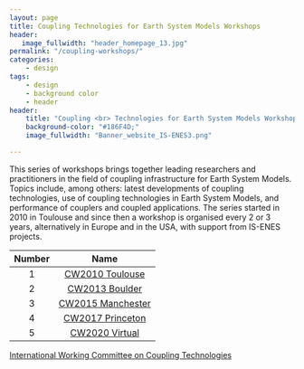 ```yaml
---
layout: page
title: Coupling Technologies for Earth System Models Workshops
header:
   image_fullwidth: "header_homepage_13.jpg"
permalink: "/coupling-workshops/"
categories:
    - design
tags:
    - design
    - background color
    - header
header:
    title: "Coupling <br> Technologies for Earth System Models Workshops"
    background-color: "#186F4D;"
    image_fullwidth: "Banner_website_IS-ENES3.png"

---
```


This series of workshops brings together leading researchers and practitioners in the field of coupling infrastructure for Earth System Models. Topics include, among others: latest developments of coupling technologies, use of coupling technologies in Earth System Models, and performance of couplers and coupled applications. The series started in 2010 in Toulouse and since then a workshop is organised every 2 or 3 years, alternatively in Europe and in the USA, with support from IS-ENES projects. 

Number  | Name
:------:|:-----:
1 | [CW2010 Toulouse](https://is-enes3.github.io/IS-ENES-Portal-Website/coupling-workshops-detailed#CW2010)
2 | [CW2013 Boulder](https://is-enes3.github.io/IS-ENES-Portal-Website/coupling-workshops-detailed#CW2013)
3 | [CW2015 Manchester](https://is-enes3.github.io/IS-ENES-Portal-Website/coupling-workshops-detailed#CW2015)
4 | [CW2017 Princeton](https://is-enes3.github.io/IS-ENES-Portal-Website/coupling-workshops-detailed#CW2017)
5 | [CW2020 Virtual](https://is-enes3.github.io/IS-ENES-Portal-Website/coupling-workshops-detailed#CW2020)
[International Working Committee on Coupling Technologies](https://is-enes3.github.io/IS-ENES-Portal-Website/coupling-workshops-detailed#IWCCW)

